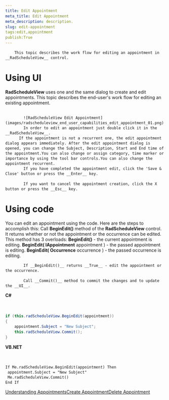```yaml
---
title: Edit Appointment
meta_title: Edit Appointment
meta_description: description.
slug: edit-appointment
tags:edit,appointment
publish:True
---
```




        This topic describes the work flow for editing an appointment in __RadScheduleView__ control.
      

# Using UI

__RadScheduleView__ uses one and the same dialog to create and edit appointments. This topic describes the end-user's work flow for editing an existing appointment.
        


               
            ![RadScheduleView Edit Appointment](images/radscheduleview_end_user_capabilities_edit_appointment_01.png)
            In order to edit an appointment just double click it in the __RadScheduleView__.
          If the appointment is not a recurrent one, the edit appointment dialog appears immediately. After the edit appointment dialog is opened, you can change the Subject, Description, Start and End time of the appointment.You can also change or assign category, time marker or importance by using the tool bar controls.You can also change the appointment recurrent.
            If you have completed the appointment edit, click the 'Save & Close' button or press the __Enter__ key.
          
            If you want to cancel the appointment creation, click the X button or press the __Esc__ key.
          

# Using code

You can edit an appointment using the code. Here are the steps to accomplish this:
            Call __BeginEdit()__ method of the __RadScheduleView__ control. It returns whether or not  the appointment or the occurrence can be edited. This method has 3 overloads:
          __BeginEdit()__ - the current appointment is editing.
            __BeginEdit( IAppointment__ appointment ) - the passed appointment is editing.
            __BeginEdit( Occurrence__ occurrence ) - the passed occurrence is editing.
            
            If __BeginEdit()__ returns __True__ - edit the appointment or the occurrence.
          
            Call __Commit()__ method to commit the changes and to update the __UI__.
          


 __C#__
    

```C#


if (this.radScheduleView.BeginEdit(appointment))
{
    appointment.Subject = "New Subject";
    this.radScheduleView.Commit();
}

```




 __VB.NET__
    

```VB.NET


If Me.radScheduleView.BeginEdit(appointment) Then
 appointment.Subject = "New Subject"
 Me.radScheduleView.Commit()
End If

```

[Understanding Appointments](&#123;&#123understanding-appointments&#125;&#125;)[Create Appointment](&#123;&#123create-appointment&#125;&#125;)[Delete Appointment](&#123;&#123delete-appointment&#125;&#125;)
